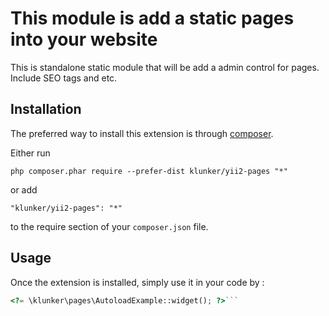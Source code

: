 This module is add a static pages into your website
===================================================
This is standalone static module that will be add a admin control for pages. Include SEO tags and etc.

Installation
------------

The preferred way to install this extension is through [composer](http://getcomposer.org/download/).

Either run

```
php composer.phar require --prefer-dist klunker/yii2-pages "*"
```

or add

```
"klunker/yii2-pages": "*"
```

to the require section of your `composer.json` file.


Usage
-----

Once the extension is installed, simply use it in your code by  :

```php
<?= \klunker\pages\AutoloadExample::widget(); ?>```